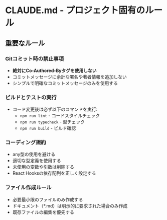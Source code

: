 # CLAUDE.md - プロジェクト固有のルール

## 重要なルール

### Gitコミット時の禁止事項
- **絶対にCo-Authored-Byタグを使用しない**
- コミットメッセージに余計な署名や著者情報を追加しない
- シンプルで明確なコミットメッセージのみを使用する

### ビルドとテストの実行
- コード変更後は必ず以下のコマンドを実行:
  - `npm run lint` - コードスタイルチェック
  - `npm run typecheck` - 型チェック
  - `npm run build` - ビルド確認

### コーディング規約
- any型の使用を避ける
- 適切な型定義を使用する
- 未使用の変数や引数は削除する
- React Hooksの依存配列を正しく設定する

### ファイル作成ルール
- 必要最小限のファイルのみ作成する
- ドキュメント（*.md）は明示的に要求された場合のみ作成
- 既存ファイルの編集を優先する